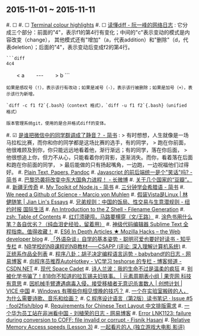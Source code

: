 2015-11-01 ~ 2015-11-11
-----------------------

<div class="reads">

#. &#x2610;
#. &#x2610; [Terminal colour highlights](http://www.pixelbeat.org/docs/terminal_colours/)
#. &#x2610; [读懂diff - 阮一峰的网络日志](http://www.ruanyifeng.com/blog/2012/08/how_to_read_diff.html)
:   它分成三个部分：前面的"4"，表示f1的第4行有变化；中间的"c"表示变动的模式是内容改变（change），
    其他模式还有"增加"（a，代表addition）和"删除"（d，代表deletion）；后面的"4"，表示变动后变成f2的第4行。
    
    ```diff
    4c4
　　< a
　　---
　　> b
    ```
    
    如果是感叹号（!），表示该行有改动；如果是减号（-），表示该行被删除；如果是加号（+），表示该行为新增。
    
    `diff -c f1 f2`{.bash}（context 格式），`diff -u f1 f2`{.bash}（unified 格式）
    
    版本管理系统git，使用的是合并格式diff的变体。
    
#. &#x2611; [是谁把微信中的同学群调成了静音？ - 简书](http://www.jianshu.com/p/ed031c74950e)
:   > 有时想想，人生就像是一场马拉松比赛，而你和你的同学都是这场比赛的选手，有的同学，
    > 跑在你前面，他很难顾及到你，你只能远远地看着他，渐行渐远；有的同学，落在你后面，
    > 他很想追上你，但力不从心，只能看着你的背影，逐渐消失。而你，看着落在后面和跑在你前面的同学，
    > 最后能做的只有扬起嘴角，一边跑，一边祝福他们过得好。
#. [Plain Text, Papers, Pandoc](http://kieranhealy.org/blog/archives/2014/01/23/plain-text/)
#. [Javascript 的前后端统一是个"笑话"吗? - 简书](http://www.jianshu.com/p/5f6637bf15fd)
#. [巴黎恐袭将改变中东大国角力进程！ - 长微博](http://weibo.com/p/1001603909477744170185)
#. [关于几个国家的“豆瓣”。](http://www.douban.com/note/347306233/)
#. [新疆无传奇](http://www.douban.com/note/368694439/?start=0&post=ok#last)
#. [My Toolkit of Node.js - 简书](http://www.jianshu.com/p/f8d7150259a1)
#. [三分钟学会希腊语 - 简书](http://www.jianshu.com/p/c9a88c6c3d88)
#. [We need a Github of Science - Marcio von Muhlen](http://marciovm.com/i-want-a-github-of-science/)
#. [假装Vista是Linux | 林健随笔 | Jian Lin's Essays](http://blog.linjian.org/tech/windows/shell/windows-vista-like-linux)
#. [兄弟规则：中国的饭局、性交易与生意潜规则 - 纽约时报 国际生活](http://cn.nytstyle.com/culture/20150708/tc08brocode/)
#. [An Introduction to the Z Shell - Filename Generation](http://zsh.sourceforge.net/Intro/intro_2.html)
#. [zsh: Table of Contents](http://zsh.sourceforge.net/Doc/Release/zsh_toc.html)
#. [红灯须硬闯，马路要横穿（文/王路）](http://www.douban.com/note/311121522/)
#. [涂色书用什么笔？各自优劣？（纯血泪史经验，留着用）](http://www.douban.com/group/topic/75685946/)
#. [神级代码编辑器 Sublime Text 全程指南。值得收藏！](http://mp.weixin.qq.com/s?__biz=MjM5OTM0MzIwMQ==&mid=208901553&idx=1&sn=2502e5ddc31b6e5a3f9f163d17bbf932&scene=21#wechat_redirect)
#. [ES6 In Depth Articles ★ Mozilla Hacks – the Web developer blog](https://hacks.mozilla.org/category/es6-in-depth/)
#. [「外语杂谈」自学的基本姿势 - 聪明可爱也要好好读书 - 知乎专栏](http://zhuanlan.zhihu.com/phantasmagoria/20097238)
#. [NB学校的NB课程的NB教材——CSAPP (评论: 深入理解计算机系统)](http://book.douban.com/review/3150951/ )
#. [正统系作品全列表](http://site.douban.com/139572/widget/notes/6481081/note/195176796/)
#. [程序八卦：胡子决定编程语言运势 - babybandf的日志 - 网易博客](http://babybandf.blog.163.com/blog/static/619935320105181402989/)
#. [向程序员推荐AutoHotkey - VC学习 teshorse 的专栏 - 博客频道 - CSDN.NET](http://blog.csdn.net/teshorse/article/details/5753938)
#. [现代 Space Cadet](http://ranmocy.info/translation/a-modern-space-cadet/)
#. [诗人兰波：我的生命不过是温柔的疯狂](http://www.hq.xinhuanet.com/fukan/2013-06/07/c_116076094.htm)
#. [别被化学书骗了！818你不知道的拉瓦锡夫妇轶事。 | 元素周期表小组 | 果壳网 科技有意思](http://www.guokr.com/post/703666/)
#. [因机械手臂遭遇病毒入侵，接受移植者无意识杀害数人 | 创想计划 | VICE 中国](http://www.vice.cn/read/mechanical-drummer-killed-people-unconsciously-in-this-animation-of-Free-Lab)
#. [Windows 有哪些你相见恨晚的技巧？](http://daily.zhihu.com/story/7269937)
#. [一个在实验室搬砖的人，为什么需要诗歌、音乐和绘画？](https://mp.weixin.qq.com/s?__biz=MzA5NDkzNjIwMg==&mid=209236798&idx=1&sn=5e10b23cb8a47582a060551172c49ff8&scene=1&srcid=1014YrslP45HA8uKKNQVsyQO&key=b410d3164f5f798e33899e8c20c42897037ac9c1bf371b8c63c1d32fe9ecc1634ed4926ea037629e2f6d31bcf693ad2e&ascene=0&uin=MTY5NTc1MDc2MA%3D%3D&devicetype=iMac+MacBookPro11%2C2+OSX+OSX+10.9.5+build(13F34)&version=11020201&pass_ticket=7AZ3QRKqxryyhZq160wu9Pq1xWVrikIj1eaiNzse5Rfjojm%2FD7hSGFjkUCVO2KH1)
#. [C 程序设计语言（第2版）读书笔记 · Issue #5 · fool2fish/blog](https://github.com/fool2fish/blog/issues/5)
#. [Requirements for Chinese Text Layout 中文排版需求](http://www.w3.org/TR/2015/WD-clreq-20150723/)
#. [一个华为员工站在非洲看中国 - 刘植荣的日志 - 网易博客](http://liuzhirong.blog.163.com/blog/static/20038005520151010102041267/?touping)
#. [Error LNK1123: failure during conversion to COFF: file invalid or corrupt - Fisnik Hasani](http://fisnikhasani.com/error-lnk1123-failure-during-conversion-to-coff-file-invalid-or-corrupt/)
#. [Relative Memory Access speeds (Lesson 3)](http://www.overbyte.com.au/misc/Lesson3/CacheFun.html)
#. [一起看片的人 (独立游戏大电影 影评)](http://movie.douban.com/review/5468266/)

</div><!-- 下面要有空行 | One Empty Line Reserved Below -->
